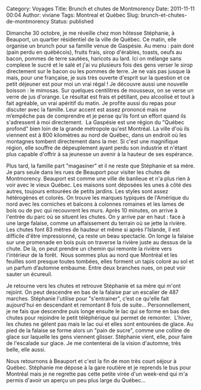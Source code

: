 Category: Voyages
Title: Brunch et chutes de Montmorency
Date: 2011-11-11 00:04
Author: viviane
Tags: Montreal et Québec
Slug: brunch-et-chutes-de-montmorency
Status: published

Dimanche 30 octobre, je me réveille chez mon hôtesse Stéphanie, à Beauport, un quartier résidentiel de la ville de Québec. Ce matin, elle organise un brunch pour sa famille venue de Gaspésie. Au menu : pain doré (pain perdu en québécois), fruits frais, sirop d'érables, toasts, oeufs au bacon, pommes de terre sautées, haricots au lard. Ici on mélange sans complexe le sucré et le salé et j'ai vu plusieurs fois des gens verser le sirop directement sur le bacon ou les pommes de terre. Je ne vais pas jusque là mais, pour une française, je suis très ouverte d'esprit sur la question et ce petit déjeuner est pour moi un vrai régal ! Je découvre aussi une nouvelle boisson : le mimosas. Sur quelques centilitres de mousseux, on se verse un verre de jus d'orange. Le résultat est frais et pétillant, peu alcoolisé et tout à fait agréable, un vrai apéritif du matin. Je profite aussi du repas pour discuter avec la famille. Leur accent est assez prononcé mais ne m’empêche pas de comprendre et je pense qu'ils font un effort quand ils s'adressent à moi directement.  La Gaspésie est une région du "Québec profond" bien loin de la grande métropole qu'est Montréal. La ville d'où ils viennent est à 800 kilomètres au nord de Québec, dans un endroit où les montagnes tombent directement dans la mer. Si c'est une magnifique région, elle souffre de dépeuplement ayant perdu son industrie et n'étant plus capable d'offrir à sa jeunesse un avenir à la hauteur de ses espérance.

Plus tard, la famille part "magasiner" et il ne reste que Stéphanie et sa mère. Je pars seule dans les rues de Beauport pour visiter les chutes de Montmorency. Beauport est comme une ville de banlieue et n'a plus rien à voir avec le vieux Québec. Les maisons sont déposées les unes à côté des autres, toujours entourées de petits jardins. Les styles sont assez hétérogènes et colorés. On trouve les marques typiques de l'Amérique du nord avec les corniches et balcons à colonnes romaines et les lames de bois ou de pvc qui recouvrent les murs. Après 10 minutes, on arrive à l'entrée du parc où se situent les chutes. On y arrive par en haut : face à une large falaise, comme un affaissement du terrain où se jette la rivière. Les chutes font 83 mètres de hauteur et même si après l'Islande, il est difficile d'être impressionné, ça reste un beau spectacle. On longe la falaise sur une promenade en bois puis on traverse la rivière juste au dessus de la chute. De là, on peut prendre un chemin qui remonte la rivière vers l'intérieur de la forêt.  Nous sommes plus au nord que Montréal et les feuilles sont presque toutes tombées, elles forment un tapis coloré au sol et un parfum d’automne embaume. Entre deux branches nues, on peut voir sauter un écureuil.

Je retourne vers les chutes et retrouve Stéphanie et sa mère qui m'ont rejoint. On peut descendre en bas de la falaise par un escalier de 487 marches. Stéphanie l'utilise pour "s'entrainer", c’est ce qu'elle fait aujourd'hui en descendant et remontant 8 fois de suite... Personnellement, je ne fais que descendre puis longe ensuite le lac qui se forme en bas des chutes pour rejoindre le petit téléphérique qui permet de remonter.  L'hiver, les chutes ne gèlent pas mais le lac oui et elles sont entourées de glace. Au pied de la falaise se forme alors un "pain de sucre", comme une colline de glace sur laquelle les gens viennent glisser. Stéphanie vient, elle, pour faire de l'escalade sur glace. Je me contenterai de la vision d'automne, très belle, elle aussi.

Nous retournons à Beauport et c'est la fin de mon très court séjour à Québec. Stéphanie me dépose à la gare routière et je reprends le bus pour Montréal mais je ne regrette pas cette petite virée d'un week-end qui m'a permis d'avoir un aperçu un peu plus large du Québec...
